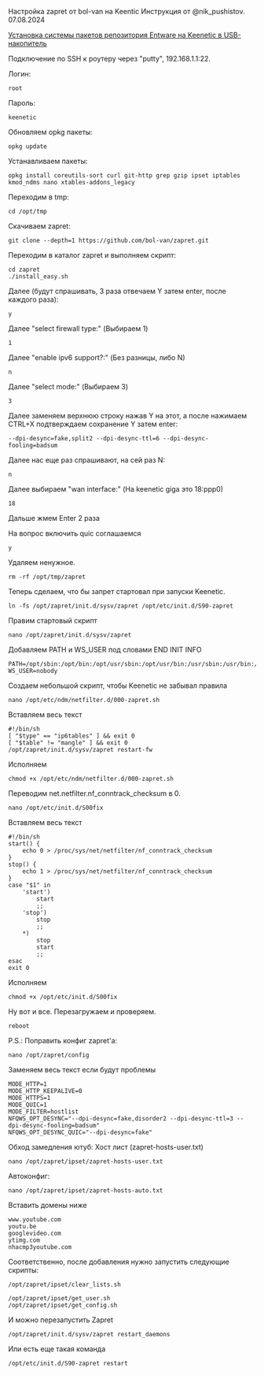 Настройка zapret от bol-van на Keentic
Инструкция от @nik_pushistov. 07.08.2024

[Установка системы пакетов репозитория Entware на Keenetic в USB-накопитель](https://help.keenetic.com/hc/ru/articles/360021214160-%D0%A3%D1%81%D1%82%D0%B0%D0%BD%D0%BE%D0%B2%D0%BA%D0%B0-%D1%81%D0%B8%D1%81%D1%82%D0%B5%D0%BC%D1%8B-%D0%BF%D0%B0%D0%BA%D0%B5%D1%82%D0%BE%D0%B2-%D1%80%D0%B5%D0%BF%D0%BE%D0%B7%D0%B8%D1%82%D0%BE%D1%80%D0%B8%D1%8F-Entware-%D0%BD%D0%B0-USB-%D0%BD%D0%B0%D0%BA%D0%BE%D0%BF%D0%B8%D1%82%D0%B5%D0%BB%D1%8C)

Подключение по SSH к роутеру через "putty", 192.168.1.1:22.

Логин: 
```
root
```

Пароль: 
```
keenetic
```

Обновляем opkg пакеты:
```
opkg update
```

Устанавливаем пакеты:

```
opkg install coreutils-sort curl git-http grep gzip ipset iptables kmod_ndms nano xtables-addons_legacy
```

Переходим в tmp:
```
cd /opt/tmp
```

Скачиваем zapret:
```
git clone --depth=1 https://github.com/bol-van/zapret.git
```

Переходим в каталог zapret и выполняем скрипт:
```
cd zapret
./install_easy.sh
```

Далее (будут спрашивать, 3 раза отвечаем Y затем enter, после каждого раза):
```
y
```

Далее "select firewall type:" (Выбираем 1)
```
1
```

Далее "enable ipv6 support?:" (Без разницы, либо N)
```
n
```

Далее "select mode:" (Выбираем 3)
```
3
```

Далее заменяем верхнюю строку нажав Y на этот, а после нажимаем CTRL+X подтверждаем сохранение Y затем enter:
```
--dpi-desync=fake,split2 --dpi-desync-ttl=6 --dpi-desync-fooling=badsum
```

Далее нас еще раз спрашивают, на сей раз N:
```
n
```

Далее выбираем "wan interface:" (На keenetic giga это 18:ppp0)
```
18
```

Дальше жмем Enter 2 раза

На вопрос включить quic соглашаемся
```
y
```

Удаляем ненужное.
```
rm -rf /opt/tmp/zapret
```

Теперь сделаем, что бы запрет стартовал при запуски Keenetic.
```
ln -fs /opt/zapret/init.d/sysv/zapret /opt/etc/init.d/S90-zapret
```

Правим стартовый скрипт
```
nano /opt/zapret/init.d/sysv/zapret
```

Добавляем PATH и WS_USER под словами END INIT INFO
```
PATH=/opt/sbin:/opt/bin:/opt/usr/sbin:/opt/usr/bin:/usr/sbin:/usr/bin:/sbin:/bin
WS_USER=nobody
```

Создаем небольшой скрипт, чтобы Keenetic не забывал правила
```
nano /opt/etc/ndm/netfilter.d/000-zapret.sh
```

Вставляем весь текст
```
#!/bin/sh
[ "$type" == "ip6tables" ] && exit 0
[ "$table" != "mangle" ] && exit 0
/opt/zapret/init.d/sysv/zapret restart-fw
```

Исполняем
```
chmod +x /opt/etc/ndm/netfilter.d/000-zapret.sh
```

Переводим net.netfilter.nf_conntrack_checksum в 0.
```
nano /opt/etc/init.d/S00fix
```

Вставляем весь текст
```
#!/bin/sh
start() {
    echo 0 > /proc/sys/net/netfilter/nf_conntrack_checksum
}
stop() {
    echo 1 > /proc/sys/net/netfilter/nf_conntrack_checksum
}
case "$1" in
    'start')
        start
        ;;
    'stop')
        stop
        ;;
    *)
        stop
        start
        ;;
esac
exit 0
```

Исполняем
```
chmod +x /opt/etc/init.d/S00fix
```

Ну вот и все. Перезагружаем и проверяем.
```
reboot
```

P.S.:
Поправить конфиг zapret'а:
```
nano /opt/zapret/config
```

Заменяем весь текст если будут проблемы
```
MODE_HTTP=1
MODE_HTTP_KEEPALIVE=0
MODE_HTTPS=1
MODE_QUIC=1
MODE_FILTER=hostlist
NFQWS_OPT_DESYNC="--dpi-desync=fake,disorder2 --dpi-desync-ttl=3 --dpi-desync-fooling=badsum"
NFQWS_OPT_DESYNC_QUIC="--dpi-desync=fake"
```

Обход замедления ютуб:
Хост лист (zapret-hosts-user.txt)
```
nano /opt/zapret/ipset/zapret-hosts-user.txt
```

Автоконфиг:
```
nano /opt/zapret/ipset/zapret-hosts-auto.txt
```

Вставить домены ниже
```
www.youtube.com
youtu.be
googlevideo.com
ytimg.com
nhacmp3youtube.com
```

Соответственно, после добавления нужно запустить следующие скрипты:
```
/opt/zapret/ipset/clear_lists.sh
```

```
/opt/zapret/ipset/get_user.sh
/opt/zapret/ipset/get_config.sh
```

И можно перезапустить Zapret
```
/opt/zapret/init.d/sysv/zapret restart_daemons
```

Или есть еще такая команда
```
/opt/etc/init.d/S90-zapret restart
```

